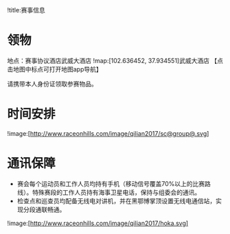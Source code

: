 !title:赛事信息
# 领物
地点：赛事协议酒店武威大酒店
!map:[102.636452, 37.934551]武威大酒店
【点击地图中标点可打开地图app导航】

请携带本人身份证领取参赛物品。

# 时间安排
!image:[http://www.raceonhills.com/image/qilian2017/sc@group@.svg]

# 通讯保障
* 赛会每个运动员和工作人员均持有手机（移动信号覆盖70%以上的比赛路线）。特殊赛段的工作人员持有海事卫星电话，保持与组委会的通讯。 
* 检查点和巡查员均配备无线电对讲机，并在黑鄂愽掌顶设置无线电通信站，实现分段通联畅通。 


 

!image:[http://www.raceonhills.com/image/qilian2017/hoka.svg]



